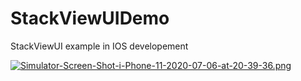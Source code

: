 # StackViewUIDemo
StackViewUI example in IOS developement

[![Simulator-Screen-Shot-i-Phone-11-2020-07-06-at-20-39-36.png](https://i.postimg.cc/j5MtSzLq/Simulator-Screen-Shot-i-Phone-11-2020-07-06-at-20-39-36.png)](https://postimg.cc/47Hr8H6j)
